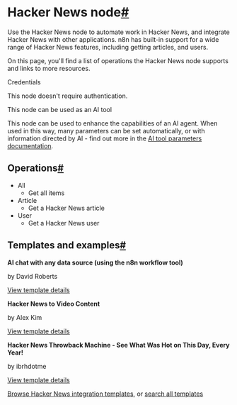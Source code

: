 [](https://github.com/n8n-io/n8n-docs/edit/main/docs/integrations/builtin/app-nodes/n8n-nodes-base.hackernews.md "Edit this page")

# Hacker News node[#](#hacker-news-node "Permanent link")

Use the Hacker News node to automate work in Hacker News, and integrate Hacker News with other applications. n8n has built-in support for a wide range of Hacker News features, including getting articles, and users.

On this page, you'll find a list of operations the Hacker News node supports and links to more resources.

Credentials

This node doesn't require authentication.

This node can be used as an AI tool

This node can be used to enhance the capabilities of an AI agent. When used in this way, many parameters can be set automatically, or with information directed by AI - find out more in the [AI tool parameters documentation](../../../../advanced-ai/examples/using-the-fromai-function/).

## Operations[#](#operations "Permanent link")

*   All
    *   Get all items
*   Article
    *   Get a Hacker News article
*   User
    *   Get a Hacker News user

## Templates and examples[#](#templates-and-examples "Permanent link")

**AI chat with any data source (using the n8n workflow tool)**

by David Roberts

[View template details](https://n8n.io/workflows/2026-ai-chat-with-any-data-source-using-the-n8n-workflow-tool/)

**Hacker News to Video Content**

by Alex Kim

[View template details](https://n8n.io/workflows/2557-hacker-news-to-video-content/)

**Hacker News Throwback Machine - See What Was Hot on This Day, Every Year!**

by ibrhdotme

[View template details](https://n8n.io/workflows/2688-hacker-news-throwback-machine-see-what-was-hot-on-this-day-every-year/)

[Browse Hacker News integration templates](https://n8n.io/integrations/hacker-news/), or [search all templates](https://n8n.io/workflows/)